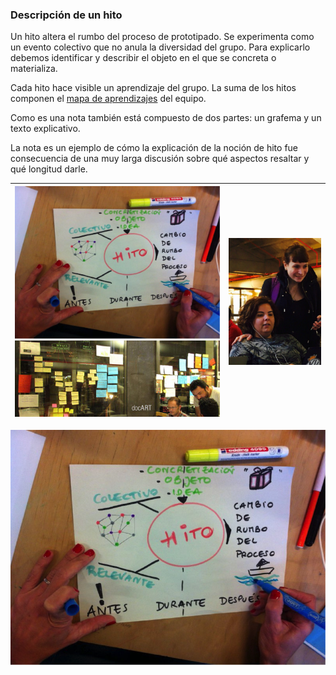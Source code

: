 ### **Descripción de un hito**

Un hito altera el rumbo del proceso de prototipado. Se experimenta como un evento colectivo que no anula la diversidad del grupo. Para explicarlo debemos identificar y describir el objeto en el que se concreta o materializa.

Cada hito hace visible un aprendizaje del grupo. La suma de los hitos componen el [mapa de aprendizajes](/manual-de-docart-prueba/aspectos-practicos/mapa-de-aprendizajes.md) del equipo.

Como es una nota también está compuesto de dos partes: un grafema y un texto explicativo.

La nota es un ejemplo de cómo la explicación de la noción de hito fue consecuencia de una muy larga discusión sobre qué aspectos resaltar y qué longitud darle.

| ![](/assets/docART_g10.png)![](/assets/photo_2017-12-12_09-17-17.jpg) | ![](/assets/hito_afectos_photo_2017-11-16_18-59-39.jpg) |
| :--- | :--- |


![](/assets/docART_g10.png)

